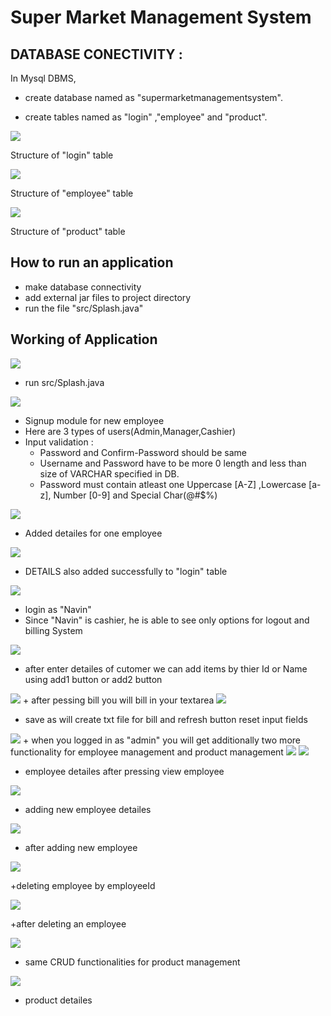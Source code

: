 
# Super Market Management System



## DATABASE CONECTIVITY :


In Mysql DBMS, 
- create database named as "supermarketmanagementsystem".
+ create tables named as "login" ,"employee" and "product".

<img src="screenshots/s1.png" >

Structure of "login" table

<img src="screenshots/s2.png" >


Structure of "employee" table

<img src="screenshots/s3.png" >

Structure of "product" table
## How to run an application

+ make database connectivity
+ add external jar files to project directory
+ run the file "src/Splash.java"
## Working of Application


<img src="screenshots/s4.png" >

+ run src/Splash.java


<img src="screenshots/s5.png" >

+ Signup module for new employee
+ Here are 3 types of users(Admin,Manager,Cashier)
+ Input validation :
    + Password and Confirm-Password should be same
    + Username and Password have to be more 0 length and less than size of VARCHAR specified in DB.
    + Password must contain atleast one Uppercase [A-Z] ,Lowercase [a-z], Number [0-9] and Special Char(@#$%) 

<img src="screenshots/s6.png" >

+ Added detailes for one employee


<img src="screenshots/s7.png" >

+ DETAILS also added successfully to "login" table


<img src="screenshots/s8.png" >

+ login as "Navin"
+ Since "Navin" is cashier, he is able to see only options for logout and billing System

<img src="screenshots/s9.png" >

+ after enter detailes of cutomer we can add items by thier Id or Name using add1 button or add2 button 

<img src="screenshots/s10.png" >
+ after pessing bill you will bill in your textarea
<img src="screenshots/s12.png" >

+ save as will create txt file for bill and refresh button reset input fields



<img src="screenshots/s13.png" >
+ when you logged in as "admin" you will get additionally two more functionality for employee management and product management



<img src="screenshots/s14.png" >


<img src="screenshots/s15.png" >

+ employee detailes after pressing view employee

<img src="screenshots/s16.png" >

+ adding new employee detailes

<img src="screenshots/s17.png" >

+ after adding new employee 

<img src="screenshots/s18.png" >

+deleting employee by employeeId 

<img src="screenshots/s19.png" >

+after deleting an employee

<img src="screenshots/s20.png" >

+ same CRUD functionalities for product management

<img src="screenshots/s21.png" >

+ product detailes

